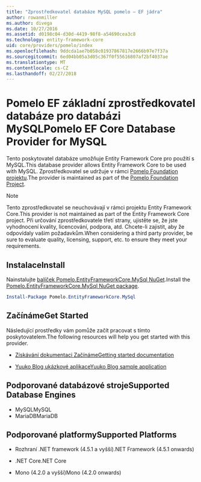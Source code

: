 ```yaml
---
title: "Zprostředkovatel databáze MySQL pomelo – EF jádra"
author: rowanmiller
ms.author: divega
ms.date: 10/27/2016
ms.assetid: d0198c04-d30d-4419-98f8-a54690cea3c8
ms.technology: entity-framework-core
uid: core/providers/pomelo/index
ms.openlocfilehash: 9ddcda1ae7b058c01937867817e2666b97e7f37a
ms.sourcegitcommit: 6ed04bb05a3d05c367f0f55616807af2bf4037ae
ms.translationtype: MT
ms.contentlocale: cs-CZ
ms.lasthandoff: 02/27/2018
---
```

# <a name="pomelo-ef-core-database-provider-for-mysql"></a><span data-ttu-id="a7a36-102">Pomelo EF základní zprostředkovatel databáze pro databázi MySQL</span><span class="sxs-lookup"><span data-stu-id="a7a36-102">Pomelo EF Core Database Provider for MySQL</span></span>

<span data-ttu-id="a7a36-103">Tento poskytovatel databáze umožňuje Entity Framework Core pro použití s MySQL.</span><span class="sxs-lookup"><span data-stu-id="a7a36-103">This database provider allows Entity Framework Core to be used with MySQL.</span></span> <span data-ttu-id="a7a36-104">Zprostředkovatel se udržuje v rámci [Pomelo Foundation projektu](https://github.com/PomeloFoundation/Pomelo.EntityFrameworkCore.MySql).</span><span class="sxs-lookup"><span data-stu-id="a7a36-104">The provider is maintained as part of the [Pomelo Foundation Project](https://github.com/PomeloFoundation/Pomelo.EntityFrameworkCore.MySql).</span></span>

> [!NOTE]  
>
> <span data-ttu-id="a7a36-105">Tento zprostředkovatel se neuchovávají v rámci projektu Entity Framework Core.</span><span class="sxs-lookup"><span data-stu-id="a7a36-105">This provider is not maintained as part of the Entity Framework Core project.</span></span> <span data-ttu-id="a7a36-106">Při určování zprostředkovatele třetí strany, ujistěte se, že jste vyhodnocení kvality, licencování, podpora, atd. Chcete-li zajistit, aby že odpovídaly vašim požadavkům.</span><span class="sxs-lookup"><span data-stu-id="a7a36-106">When considering a third party provider, be sure to evaluate quality, licensing, support, etc. to ensure they meet your requirements.</span></span>

## <a name="install"></a><span data-ttu-id="a7a36-107">Instalace</span><span class="sxs-lookup"><span data-stu-id="a7a36-107">Install</span></span>

<span data-ttu-id="a7a36-108">Nainstalujte [balíček Pomelo.EntityFrameworkCore.MySql NuGet](https://www.nuget.org/packages/Pomelo.EntityFrameworkCore.MySql).</span><span class="sxs-lookup"><span data-stu-id="a7a36-108">Install the [Pomelo.EntityFrameworkCore.MySql NuGet package](https://www.nuget.org/packages/Pomelo.EntityFrameworkCore.MySql).</span></span>

``` powershell
Install-Package Pomelo.EntityFrameworkCore.MySql
```

## <a name="get-started"></a><span data-ttu-id="a7a36-109">Začínáme</span><span class="sxs-lookup"><span data-stu-id="a7a36-109">Get Started</span></span>

<span data-ttu-id="a7a36-110">Následující prostředky vám pomůže začít pracovat s tímto poskytovatelem.</span><span class="sxs-lookup"><span data-stu-id="a7a36-110">The following resources will help you get started with this provider.</span></span>
* [<span data-ttu-id="a7a36-111">Získávání dokumentaci Začínáme</span><span class="sxs-lookup"><span data-stu-id="a7a36-111">Getting started documentation</span></span>](https://github.com/PomeloFoundation/Pomelo.EntityFrameworkCore.MySql/blob/master/README.md#getting-started)

* [<span data-ttu-id="a7a36-112">Yuuko Blog ukázkové aplikace</span><span class="sxs-lookup"><span data-stu-id="a7a36-112">Yuuko Blog sample application</span></span>](https://github.com/PomeloFoundation/YuukoBlog)

## <a name="supported-database-engines"></a><span data-ttu-id="a7a36-113">Podporované databázové stroje</span><span class="sxs-lookup"><span data-stu-id="a7a36-113">Supported Database Engines</span></span>

* <span data-ttu-id="a7a36-114">MySQL</span><span class="sxs-lookup"><span data-stu-id="a7a36-114">MySQL</span></span>
* <span data-ttu-id="a7a36-115">MariaDB</span><span class="sxs-lookup"><span data-stu-id="a7a36-115">MariaDB</span></span>

## <a name="supported-platforms"></a><span data-ttu-id="a7a36-116">Podporované platformy</span><span class="sxs-lookup"><span data-stu-id="a7a36-116">Supported Platforms</span></span>

* <span data-ttu-id="a7a36-117">Rozhraní .NET framework (4.5.1 a vyšší)</span><span class="sxs-lookup"><span data-stu-id="a7a36-117">.NET Framework (4.5.1 onwards)</span></span>

* <span data-ttu-id="a7a36-118">.NET Core</span><span class="sxs-lookup"><span data-stu-id="a7a36-118">.NET Core</span></span>

* <span data-ttu-id="a7a36-119">Mono (4.2.0 a vyšší)</span><span class="sxs-lookup"><span data-stu-id="a7a36-119">Mono (4.2.0 onwards)</span></span>
